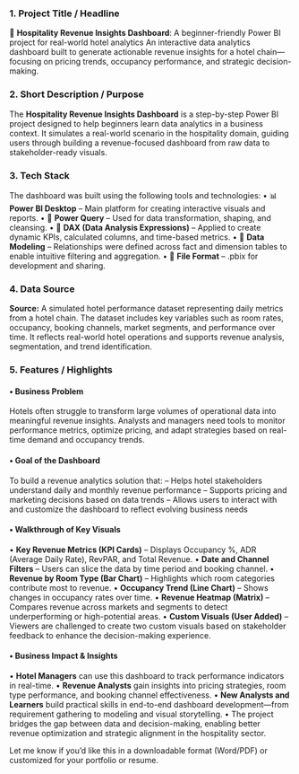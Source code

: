 ### **1. Project Title / Headline**
💼 **Hospitality Revenue Insights Dashboard**: A beginner-friendly Power BI project for real-world hotel analytics
An interactive data analytics dashboard built to generate actionable revenue insights for a hotel chain—focusing on pricing trends, occupancy performance, and strategic decision-making.


### **2. Short Description / Purpose**
The **Hospitality Revenue Insights Dashboard** is a step-by-step Power BI project designed to help beginners learn data analytics in a business context. It simulates a real-world scenario in the hospitality domain, guiding users through building a revenue-focused dashboard from raw data to stakeholder-ready visuals.

### **3. Tech Stack**
The dashboard was built using the following tools and technologies:
• 📊 **Power BI Desktop** – Main platform for creating interactive visuals and reports.
• 📂 **Power Query** – Used for data transformation, shaping, and cleansing.
• 🧠 **DAX (Data Analysis Expressions)** – Applied to create dynamic KPIs, calculated columns, and time-based metrics.
• 📝 **Data Modeling** – Relationships were defined across fact and dimension tables to enable intuitive filtering and aggregation.
• 📁 **File Format** – .pbix for development and sharing.


### **4. Data Source**
**Source:** A simulated hotel performance dataset representing daily metrics from a hotel chain.
The dataset includes key variables such as room rates, occupancy, booking channels, market segments, and performance over time. It reflects real-world hotel operations and supports revenue analysis, segmentation, and trend identification.


### **5. Features / Highlights**
#### • Business Problem
Hotels often struggle to transform large volumes of operational data into meaningful revenue insights. Analysts and managers need tools to monitor performance metrics, optimize pricing, and adapt strategies based on real-time demand and occupancy trends.


#### • Goal of the Dashboard
To build a revenue analytics solution that:
– Helps hotel stakeholders understand daily and monthly revenue performance
– Supports pricing and marketing decisions based on data trends
– Allows users to interact with and customize the dashboard to reflect evolving business needs


#### • Walkthrough of Key Visuals
• **Key Revenue Metrics (KPI Cards)** – Displays Occupancy %, ADR (Average Daily Rate), RevPAR, and Total Revenue.
• **Date and Channel Filters** – Users can slice the data by time period and booking channel.
• **Revenue by Room Type (Bar Chart)** – Highlights which room categories contribute most to revenue.
• **Occupancy Trend (Line Chart)** – Shows changes in occupancy rates over time.
• **Revenue Heatmap (Matrix)** – Compares revenue across markets and segments to detect underperforming or high-potential areas.
• **Custom Visuals (User Added)** – Viewers are challenged to create two custom visuals based on stakeholder feedback to enhance the decision-making experience.


#### • Business Impact & Insights
• **Hotel Managers** can use this dashboard to track performance indicators in real-time.
• **Revenue Analysts** gain insights into pricing strategies, room type performance, and booking channel effectiveness.
• **New Analysts and Learners** build practical skills in end-to-end dashboard development—from requirement gathering to modeling and visual storytelling.
• The project bridges the gap between data and decision-making, enabling better revenue optimization and strategic alignment in the hospitality sector.


Let me know if you’d like this in a downloadable format (Word/PDF) or customized for your portfolio or resume.
